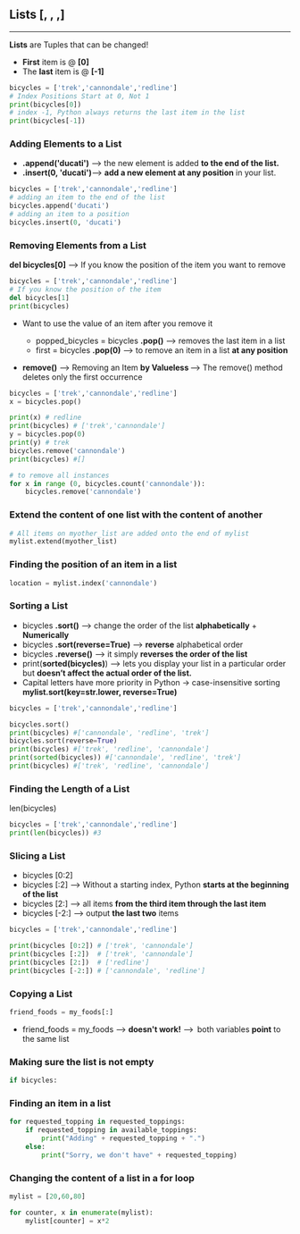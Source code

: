 ## Lists [, , ,]

------

**Lists** are Tuples that can be changed!

- **First** item is @ **[0]**
- The **last** item is @ **[-1]**

```python
bicycles = ['trek','cannondale','redline']
# Index Positions Start at 0, Not 1 
print(bicycles[0])
# index -1, Python always returns the last item in the list 
print(bicycles[-1])
```

### Adding Elements to a List

- **.append('ducati')** --> the new element is added **to the end of the list.** 
- **.insert(0, 'ducati')**--> **add a new element at any position** in your list. 

```python
bicycles = ['trek','cannondale','redline']
# adding an item to the end of the list
bicycles.append('ducati')
# adding an item to a position
bicycles.insert(0, 'ducati')
```

### Removing Elements from a List

**del bicycles[0]** --> If you know the position of the item you want to remove

```python
bicycles = ['trek','cannondale','redline']
# If you know the position of the item
del bicycles[1]
print(bicycles)
```

- Want to use the value of an item after you remove it 
  - popped_bicycles  = bicycles **.pop()** --> removes the last item in a list 
  - first = bicycles **.pop(0)** --> to remove an item in a list **at any position**

- **remove()** --> Removing an Item **by Valueless** --> The remove() method deletes only the first occurrence 

```python
bicycles = ['trek','cannondale','redline']
x = bicycles.pop()

print(x) # redline
print(bicycles) # ['trek','cannondale']
y = bicycles.pop(0)
print(y) # trek
bicycles.remove('cannondale')
print(bicycles) #[]

# to remove all instances
for x in range (0, bicycles.count('cannondale')):
    bicycles.remove('cannondale')
```

### Extend the content of one list with the content of another

```python
# All items on myother_list are added onto the end of mylist
mylist.extend(myother_list)
```

### Finding the position of an item in a list

```python
location = mylist.index('cannondale')
```

### Sorting a List

- bicycles **.sort()** --> change the order of the list **alphabetically** + **Numerically**
- bicycles **.sort(reverse=True)** --> **reverse** alphabetical order 
- bicycles **.reverse()** --> it simply **reverses the order of the list** 
- print(**sorted(**bicycles**)**) --> lets you display your list in a particular order but **doesn’t affect the actual order of the list.** 
- Capital letters have more priority in Python → case-insensitive sorting **mylist.sort(key=str.lower, reverse=True)**

```python
bicycles = ['trek','cannondale','redline']

bicycles.sort()
print(bicycles) #['cannondale', 'redline', 'trek']
bicycles.sort(reverse=True)
print(bicycles) #['trek', 'redline', 'cannondale']
print(sorted(bicycles)) #['cannondale', 'redline', 'trek']
print(bicycles) #['trek', 'redline', 'cannondale']
```

### Finding the Length of a List

len(bicycles)

```python
bicycles = ['trek','cannondale','redline']
print(len(bicycles)) #3
```

### Slicing a List

- bicycles [0:2] 
- bicycles [:2] --> Without a starting index, Python **starts at the beginning of the list** 
- bicycles [2:] --> all items **from the third item through the last item** 
- bicycles [-2:] --> output **the last two** items

```python
bicycles = ['trek','cannondale','redline']

print(bicycles [0:2]) # ['trek', 'cannondale']
print(bicycles [:2])  # ['trek', 'cannondale']
print(bicycles [2:])  # ['redline']
print(bicycles [-2:]) # ['cannondale', 'redline']
```

### Copying a List

```python
friend_foods = my_foods[:] 
```

- friend_foods = my_foods --> **doesn't work!** -->  both variables **point** to the same list 

### Making sure the list is not empty

```python
if bicycles:
```

### Finding an item in a list

```python
for requested_topping in requested_toppings:
    if requested_topping in available_toppings:
        print("Adding" + requested_topping + ".")
    else:
        print("Sorry, we don't have" + requested_topping)
```

### Changing the content of a list in a for loop

```python
mylist = [20,60,80]

for counter, x in enumerate(mylist):
    mylist[counter] = x*2
```

